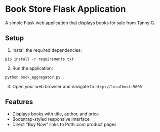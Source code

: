 # Book Store Flask Application

A simple Flask web application that displays books for sale from Tanny G.

## Setup

1. Install the required dependencies:
```
pip install -r requirements.txt
```

2. Run the application:
```
python book_aggregator.py
```

3. Open your web browser and navigate to `http://localhost:5000`

## Features
- Displays books with title, author, and price
- Bootstrap-styled responsive interface
- Direct "Buy Now" links to Pothi.com product pages
